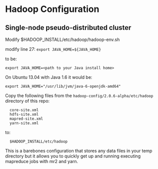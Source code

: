 Hadoop Configuration
====================

Single-node pseudo-distributed cluster
--------------------------------------

Modify $HADOOP_INSTALL/etc/hadoop/hadoop-env.sh

modify line 27: `export JAVA_HOME=${JAVA_HOME}`

to be:

    export JAVA_HOME=<path to your Java install home>

On Ubuntu 13.04 with Java 1.6 it would be:

    export JAVA_HOME="/usr/lib/jvm/java-6-openjdk-amd64"

Copy the following files from the `hadoop-config/2.0.6-alpha/etc/hadoop` 
directory of this repo:
```
  core-site.xml
  hdfs-site.xml
  mapred-site.xml
  yarn-site.xml
```
  to:
```
  $HADOOP_INSTALL/etc/hadoop
```

This is a barebones configuration that stores any data files in your
temp directory but it allows you to quickly get up and running executing
mapreduce jobs with mr2 and yarn.
